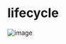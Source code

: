 # lifecycle

![image](https://github.com/rensawamo/flutterlifecycle/assets/106803080/f894906e-d1e4-41ea-bfc1-1acf1ea82f4b)
